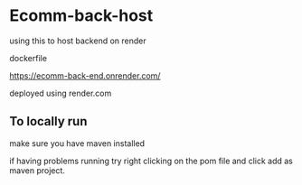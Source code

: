 # Ecomm-back-host

using this to host backend on render 

dockerfile

https://ecomm-back-end.onrender.com/

deployed using render.com


## To locally run

make sure you have maven installed

if having problems running try right clicking on the pom file and click add as maven project.
